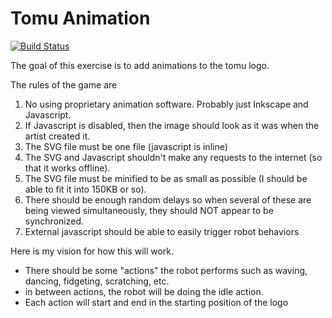 # Tomu Animation
[![Build Status](https://dev.azure.com/neilpturley/build-tomu-animation/_apis/build/status/nturley.tomu-animation?branchName=master)](https://dev.azure.com/neilpturley/build-tomu-animation/_build/latest?definitionId=2&branchName=master)

The goal of this exercise is to add animations to the tomu logo.

The rules of the game are

 1. No using proprietary animation software. Probably just Inkscape and Javascript.
 2. If Javascript is disabled, then the image should look as it was when the artist created it.
 3. The SVG file must be one file (javascript is inline)
 4. The SVG and Javascript shouldn't make any requests to the internet (so that it works offline).
 5. The SVG file must be minified to be as small as possible (I should be able to fit it into 150KB or so).
 6. There should be enough random delays so when several of these are being viewed simultaneously, they should NOT appear to be synchronized.
 7. External javascript should be able to easily trigger robot behaviors

Here is my vision for how this will work.

 * There should be some "actions" the robot performs such as waving, dancing, fidgeting, scratching, etc.
 * in between actions, the robot will be doing the idle action.
 * Each action will start and end in the starting position of the logo
